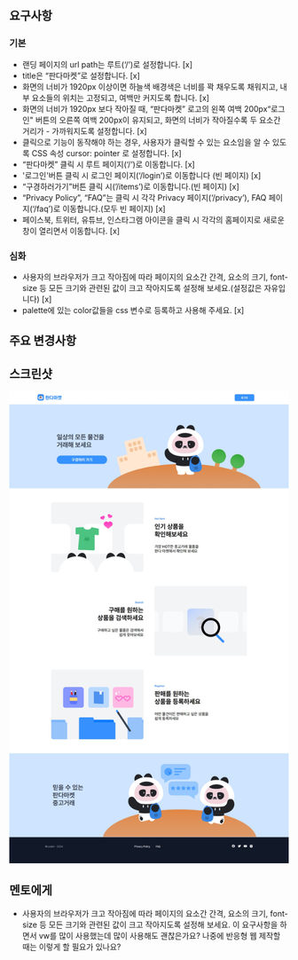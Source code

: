## 요구사항

### 기본

-   랜딩 페이지의 url path는 루트(‘/’)로 설정합니다. [x]
-   title은 “판다마켓”로 설정합니다. [x]
-   화면의 너비가 1920px 이상이면 하늘색 배경색은 너비를 꽉 채우도록 채워지고, 내부 요소들의 위치는 고정되고, 여백만 커지도록 합니다. [x]
-   화면의 너비가 1920px 보다 작아질 때, “판다마켓” 로고의 왼쪽 여백 200px“로그인" 버튼의 오른쪽 여백 200px이 유지되고, 화면의 너비가 작아질수록 두 요소간 거리가 - 가까워지도록 설정합니다. [x]
-   클릭으로 기능이 동작해야 하는 경우, 사용자가 클릭할 수 있는 요소임을 알 수 있도록 CSS 속성 cursor: pointer 로 설정합니다. [x]
-   “판다마켓” 클릭 시 루트 페이지(‘/’)로 이동합니다. [x]
-   '로그인'버튼 클릭 시 로그인 페이지(‘/login’)로 이동합니다 (빈 페이지) [x]
-   “구경하러가기”버튼 클릭 시(’/items’)로 이동합니다.(빈 페이지) [x]
-   “Privacy Policy”, “FAQ”는 클릭 시 각각 Privacy 페이지(‘/privacy’), FAQ 페이지(‘/faq’)로 이동합니다.(모두 빈 페이지) [x]
-   페이스북, 트위터, 유튜브, 인스타그램 아이콘을 클릭 시 각각의 홈페이지로 새로운 창이 열리면서 이동합니다. [x]

### 심화

-   사용자의 브라우저가 크고 작아짐에 따라 페이지의 요소간 간격, 요소의 크기, font-size 등 모든 크기와 관련된 값이 크고 작아지도록 설정해 보세요.(설정값은 자유입니다) [x]
-   palette에 있는 color값들을 css 변수로 등록하고 사용해 주세요. [x]

## 주요 변경사항

## 스크린샷

![image](/images/Screenshot%202024-03-15%20at%2016.00.05.JPG)

## 멘토에게

-   사용자의 브라우저가 크고 작아짐에 따라 페이지의 요소간 간격, 요소의 크기, font-size 등 모든 크기와 관련된 값이 크고 작아지도록 설정해 보세요.
    이 요구사항을 하면서 vw를 많이 사용했는데 많이 사용해도 괜찮은가요? 나중에 반응형 웹 제작할 때는 이렇게 할 필요가 있나요?
